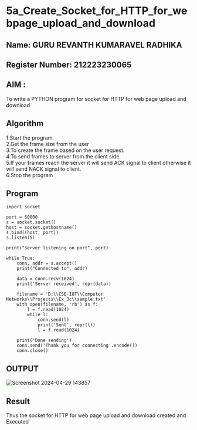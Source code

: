 # 5a_Create_Socket_for_HTTP_for_webpage_upload_and_download
## Name: GURU REVANTH KUMARAVEL RADHIKA
## Register Number: 212223230065
## AIM :
To write a PYTHON program for socket for HTTP for web page upload and download
## Algorithm

1.Start the program.
<BR>
2.Get the frame size from the user
<BR>
3.To create the frame based on the user request.
<BR>
4.To send frames to server from the client side.
<BR>
5.If your frames reach the server it will send ACK signal to client otherwise it will send NACK signal to client.
<BR>
6.Stop the program
<BR>
## Program 
```
import socket

port = 60000
s = socket.socket()
host = socket.gethostname()
s.bind((host, port))
s.listen(5)

print("Server listening on port", port)

while True:
    conn, addr = s.accept()
    print("Connected to", addr)
    
    data = conn.recv(1024)
    print('Server received', repr(data))

    filename = 'D:\\CSE-IOT\\Computer Networks\\Projects\\Ex_3c\\sample.txt'
    with open(filename, 'rb') as f:
        l = f.read(1024)
        while l:
            conn.send(l)
            print('Sent', repr(l))
            l = f.read(1024)
    
    print('Done sending')
    conn.send('Thank you for connecting'.encode())
    conn.close()

```
## OUTPUT
![Screenshot 2024-04-29 143857](https://github.com/Anas536/5a_Create_Socket_for_HTTP_for_webpage_upload_and_download/assets/139841834/01769300-f9ce-4776-bcdf-046cd97dc40a)


## Result
Thus the socket for HTTP for web page upload and download created and Executed
